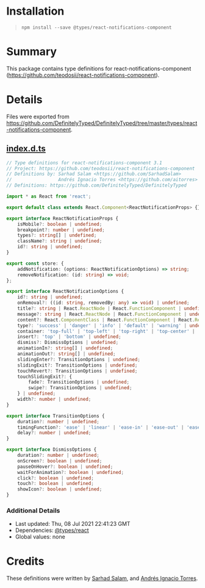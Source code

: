 # Installation
> `npm install --save @types/react-notifications-component`

# Summary
This package contains type definitions for react-notifications-component (https://github.com/teodosii/react-notifications-component).

# Details
Files were exported from https://github.com/DefinitelyTyped/DefinitelyTyped/tree/master/types/react-notifications-component.
## [index.d.ts](https://github.com/DefinitelyTyped/DefinitelyTyped/tree/master/types/react-notifications-component/index.d.ts)
````ts
// Type definitions for react-notifications-component 3.1
// Project: https://github.com/teodosii/react-notifications-component
// Definitions by: Sarhad Salam <https://github.com/SarhadSalam>
//                 Andrés Ignacio Torres <https://github.com/aitorres>
// Definitions: https://github.com/DefinitelyTyped/DefinitelyTyped

import * as React from 'react';

export default class extends React.Component<ReactNotificationProps> {}

export interface ReactNotificationProps {
    isMobile?: boolean | undefined;
    breakpoint?: number | undefined;
    types?: string[] | undefined;
    className?: string | undefined;
    id?: string | undefined;
}

export const store: {
    addNotification: (options: ReactNotificationOptions) => string;
    removeNotification: (id: string) => void;
};

export interface ReactNotificationOptions {
    id?: string | undefined;
    onRemoval?: ((id: string, removedBy: any) => void) | undefined;
    title?: string | React.ReactNode | React.FunctionComponent | undefined;
    message?: string | React.ReactNode | React.FunctionComponent | undefined;
    content?: React.ComponentClass | React.FunctionComponent | React.ReactNode | undefined;
    type?: 'success' | 'danger' | 'info' | 'default' | 'warning' | undefined;
    container: 'top-full' | 'top-left' | 'top-right' | 'top-center' | 'center' | 'bottom-full' | 'bottom-left' | 'bottom-right' | 'bottom-center';
    insert?: 'top' | 'bottom' | undefined;
    dismiss?: DismissOptions | undefined;
    animationIn?: string[] | undefined;
    animationOut?: string[] | undefined;
    slidingEnter?: TransitionOptions | undefined;
    slidingExit?: TransitionOptions | undefined;
    touchRevert?: TransitionOptions | undefined;
    touchSlidingExit?: {
        fade?: TransitionOptions | undefined;
        swipe?: TransitionOptions | undefined;
    } | undefined;
    width?: number | undefined;
}

export interface TransitionOptions {
    duration?: number | undefined;
    timingFunction?: 'ease' | 'linear' | 'ease-in' | 'ease-out' | 'ease-in-out' | 'step-start' | 'step-end' | undefined;
    delay?: number | undefined;
}

export interface DismissOptions {
    duration?: number | undefined;
    onScreen?: boolean | undefined;
    pauseOnHover?: boolean | undefined;
    waitForAnimation?: boolean | undefined;
    click?: boolean | undefined;
    touch?: boolean | undefined;
    showIcon?: boolean | undefined;
}

````

### Additional Details
 * Last updated: Thu, 08 Jul 2021 22:41:23 GMT
 * Dependencies: [@types/react](https://npmjs.com/package/@types/react)
 * Global values: none

# Credits
These definitions were written by [Sarhad Salam](https://github.com/SarhadSalam), and [Andrés Ignacio Torres](https://github.com/aitorres).
